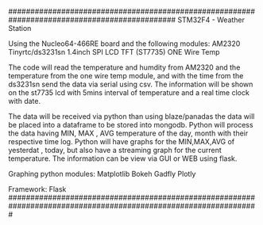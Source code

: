 ##############################################################################################
STM32F4 - Weather Station

Using the Nucleo64-466RE board and the following modules:
AM2320
Tinyrtc/ds3231sn
1.4inch SPI LCD TFT (ST7735)
ONE Wire Temp

The code will read the temperature and humdity from AM2320 and the temperature from the one wire temp module,
and with the time from the ds3231sn send the data via serial using csv.
The information will be shown on the st7735 lcd with 5mins interval of temperature and a real time clock with date.

The data will be received via python than using blaze/panadas the data will be placed into a dataframe to be stored into mongodb.
Python will process the data having MIN, MAX , AVG temperature of the day, month with their respective time log.
Python will have graphs for the MIN,MAX,AVG of yesterdat , today, but also have a streaming graph for the current temperature.
The information can be view via GUI or WEB using flask.

Graphing python modules:
Matplotlib
Bokeh
Gadfly
Plotly

Framework:
Flask
#################################################################################################################

